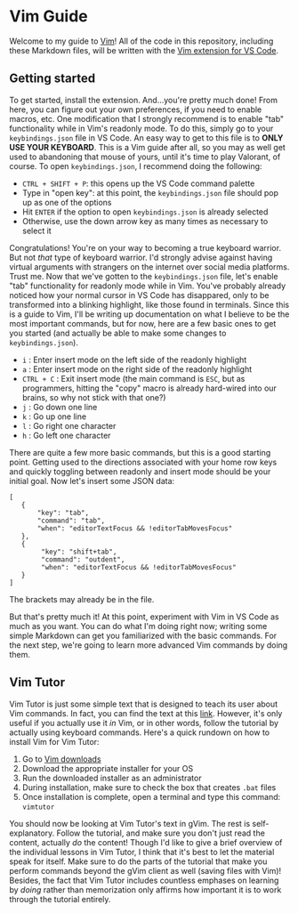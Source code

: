 # Vim Guide

Welcome to my guide to [Vim](https://www.vim.org/)! All of the code in this repository, including these Markdown files, will be written with the [Vim extension for VS Code](https://marketplace.visualstudio.com/items?itemName=vscodevim.vim).

## Getting started

To get started, install the extension. And...you're pretty much done! From here, you can figure out your own preferences, if you need to enable macros, etc. One modification that I strongly recommend is to enable "tab" functionality while in Vim's readonly mode. To do this, simply go to your `keybindings.json` file in VS Code. An easy way to get to this file is to **ONLY USE YOUR KEYBOARD**. This is a Vim guide after all, so you may as well get used to abandoning that mouse of yours, until it's time to play Valorant, of course. To open `keybindings.json`, I recommend doing the following:

- `CTRL + SHIFT + P`: this opens up the VS Code command palette
- Type in "open key": at this point, the `keybindings.json` file should pop up as one of the options
- Hit `ENTER` if the option to open `keybindings.json` is already selected
- Otherwise, use the down arrow key as many times as necessary to select it

Congratulations! You're on your way to becoming a true keyboard warrior. But not *that* type of keyboard warrior. I'd strongly advise against having virtual arguments with strangers on the internet over social media platforms. Trust me. Now that we've gotten to the `keybindings.json` file, let's enable "tab" functionality for readonly mode while in Vim. You've probably already noticed how your normal cursor in VS Code has disappared, only to be transformed into a blinking highlight, like those found in terminals. Since this is a guide to Vim, I'll be writing up documentation on what I believe to be the most important commands, but for now, here are a few basic ones to get you started (and actually be able to make some changes to `keybindings.json`).

- `i` : Enter insert mode on the left side of the readonly highlight
- `a` : Enter insert mode on the right side of the readonly highlight
- `CTRL + C` : Exit insert mode (the main command is `ESC`, but as programmers, hitting the "copy" macro is already hard-wired into our brains, so why not stick with that one?)
- `j` : Go down one line
- `k` : Go up one line
- `l` : Go right one character
- `h` : Go left one character

There are quite a few more basic commands, but this is a good starting point. Getting used to the directions associated with your home row keys and quickly toggling between readonly and insert mode should be your initial goal. Now let's insert some JSON data:

```
[
   {
       "key": "tab",
       "command": "tab",
       "when": "editorTextFocus && !editorTabMovesFocus"
   },
   {
        "key": "shift+tab",
        "command": "outdent",
        "when": "editorTextFocus && !editorTabMovesFocus"
   }
]
```

The brackets may already be in the file.

But that's pretty much it! At this point, experiment with Vim in VS Code as much as you want. You can do what I'm doing right now; writing some simple Markdown can get you familiarized with the basic commands. For the next step, we're going to learn more advanced Vim commands by doing them.

## Vim Tutor

Vim Tutor is just some simple text that is designed to teach its user about Vim commands. In fact, you can find the text at this [link](http://www2.geog.ucl.ac.uk/~plewis/teaching/unix/vimtutor). However, it's only useful if you actually use it *in* Vim, or in other words, follow the tutorial by actually using keyboard commands. Here's a quick rundown on how to install Vim for Vim Tutor:

1. Go to [Vim downloads](https://www.vim.org/download.php)
2. Download the appropriate installer for your OS
3. Run the downloaded installer as an administrator
4. During installation, make sure to check the box that creates `.bat` files
5. Once installation is complete, open a terminal and type this command: `vimtutor`

You should now be looking at Vim Tutor's text in gVim. The rest is self-explanatory. Follow the tutorial, and make sure you don't just read the content, actually *do* the content! Though I'd like to give a brief overview of the individual lessons in Vim Tutor, I think that it's best to let the material speak for itself. Make sure to do the parts of the tutorial that make you perform commands beyond the gVim client as well (saving files with Vim)! Besides, the fact that Vim Tutor includes countless emphases on learning by *doing* rather than memorization only affirms how important it is to work through the tutorial entirely.
